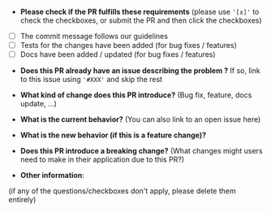 * **Please check if the PR fulfills these requirements** (please use `'[x]'` to check the checkboxes, or submit the PR and then click the checkboxes)
- [ ] The commit message follows our guidelines
- [ ] Tests for the changes have been added (for bug fixes / features)
- [ ] Docs have been added / updated (for bug fixes / features)

* **Does this PR already have an issue describing the problem ?** If so, link to this issue using `'#XXX'` and skip the rest


* **What kind of change does this PR introduce?** (Bug fix, feature, docs update, ...)



* **What is the current behavior?** (You can also link to an open issue here)



* **What is the new behavior (if this is a feature change)?**



* **Does this PR introduce a breaking change?** (What changes might users need to make in their application due to this PR?)



* **Other information**:

(if any of the questions/checkboxes don't apply, please delete them entirely)
